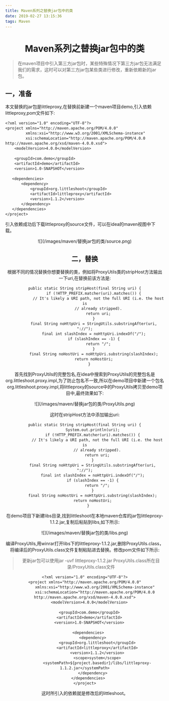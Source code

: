 ```yaml
---
title: Maven系列之替换jar包中的类
date: 2019-02-27 13:15:36
tags: Maven
---
```

 # <center>Maven系列之替换jar包中的类

> 在maven项目中引入第三方jar包时，某些特殊情况下第三方jar包无法满足我们的需求，这时可以对第三方jar包某些类进行修改，重新依赖新的jar包。

## 一，准备

<!-- more -->
本文替换的jar包是littleproxy,在替换前新建一个maven项目demo,引入依赖littleproxy,pom文件如下:
```
<?xml version="1.0" encoding="UTF-8"?>
<project xmlns="http://maven.apache.org/POM/4.0.0"
         xmlns:xsi="http://www.w3.org/2001/XMLSchema-instance"
         xsi:schemaLocation="http://maven.apache.org/POM/4.0.0 http://maven.apache.org/xsd/maven-4.0.0.xsd">
    <modelVersion>4.0.0</modelVersion>

    <groupId>com.demo</groupId>
    <artifactId>demo</artifactId>
    <version>1.0-SNAPSHOT</version>

   <dependencies>
       <dependency>
           <groupId>org.littleshoot</groupId>
           <artifactId>littleproxy</artifactId>
           <version>1.1.2</version>
       </dependency>
   </dependencies>
</project>
```
引入依赖成功后下载littleproxy的source文件，可以在idea的maven视图中下载。
<center> ![](/images/maven/替换jar包的类/source.png)

## 二，替换
根据不同的情况替换你想要替换的类，例如将ProxyUtils类的stripHost方法输出一下uri,在替换前该方法是:
```
public static String stripHost(final String uri) {
        if (!HTTP_PREFIX.matcher(uri).matches()) {
            // It's likely a URI path, not the full URI (i.e. the host is
            // already stripped).
            return uri;
        }
        final String noHttpUri = StringUtils.substringAfter(uri, "://");
        final int slashIndex = noHttpUri.indexOf("/");
        if (slashIndex == -1) {
            return "/";
        }
        final String noHostUri = noHttpUri.substring(slashIndex);
        return noHostUri;
    }
```
首先找到ProxyUtils的完整包名,在idea中搜索到ProxyUtils的完整包名是org.littleshoot.proxy.impl,为了防止包名不一致,所以在demo项目中新建一个包名org.littleshoot.proxy.impl,将littleproxy的source中的ProxyUtils拷贝至demo项目中,最终效果如下:
<center> ![](/images/maven/替换jar包的类/ProxyUtils.png)

这时在stripHost方法中添加输出uri:
```
public static String stripHost(final String uri) {
       System.out.println(uri);
       if (!HTTP_PREFIX.matcher(uri).matches()) {
           // It's likely a URI path, not the full URI (i.e. the host is
           // already stripped).
           return uri;
       }
       final String noHttpUri = StringUtils.substringAfter(uri, "://");
       final int slashIndex = noHttpUri.indexOf("/");
       if (slashIndex == -1) {
           return "/";
       }
       final String noHostUri = noHttpUri.substring(slashIndex);
       return noHostUri;
   }
```

在demo项目下新建libs目录,找到littleshoot在本地maven仓库的jar包littleproxy-1.1.2.jar,复制后粘贴到libs,如下所示:
<center> ![](/images/maven/替换jar包的类/libs.png)

编译ProxyUtils,用winrar打开libs下的littleproxy-1.1.2.jar,删除ProxyUtils.class，将编译后的ProxyUtils.class文件复制粘贴进去替换。修改pom文件如下所示:
> 更新jar包可以使用jar -uvf littleproxy-1.1.2.jar ProxyUtils.class所在目录/ProxyUtils.class文件

```
<?xml version="1.0" encoding="UTF-8"?>
<project xmlns="http://maven.apache.org/POM/4.0.0"
         xmlns:xsi="http://www.w3.org/2001/XMLSchema-instance"
         xsi:schemaLocation="http://maven.apache.org/POM/4.0.0 http://maven.apache.org/xsd/maven-4.0.0.xsd">
    <modelVersion>4.0.0</modelVersion>

    <groupId>com.demo</groupId>
    <artifactId>demo</artifactId>
    <version>1.0-SNAPSHOT</version>

   <dependencies>
       <dependency>
           <groupId>org.littleshoot</groupId>
           <artifactId>littleproxy</artifactId>
           <version>1.1.2</version>
           <scope>system</scope>
           <systemPath>${project.basedir}/libs/littleproxy-1.1.2.jar</systemPath>
       </dependency>
   </dependencies>
</project>
```

这时所引入的依赖就是修改后的littleshoot。
